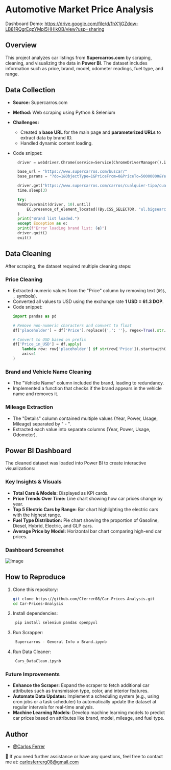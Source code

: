 # Automotive Market Price Analysis

Dashboard Demo:
https://drive.google.com/file/d/1hX1jGZdqw-LB81RQgrEqzYMpl5HHIkOB/view?usp=sharing

## Overview
This project analyzes car listings from **Supercarros.com** by scraping, cleaning, and visualizing the data in **Power BI**. The dataset includes information such as price, brand, model, odometer readings, fuel type, and range.

## Data Collection
- **Source:** Supercarros.com
- **Method:** Web scraping using Python & Selenium
- **Challenges:**
  - Created a **base URL** for the main page and **parameterized URLs** to extract data by brand ID.
  - Handled dynamic content loading.

- Code snippet:
  ```python
    driver = webdriver.Chrome(service=Service(ChromeDriverManager().install()))

    base_url = "https://www.supercarros.com/buscar/"
    base_params = "?do=1&ObjectType=1&PriceFrom=0&PriceTo=50000000&YearFrom=1970&YearTo=2025&Brand="

    driver.get("https://www.supercarros.com/carros/cualquier-tipo/cualquier-provincia/ver-todos/")
    time.sleep(3)

    try:
    WebDriverWait(driver, 10).until(
        EC.presence_of_element_located((By.CSS_SELECTOR, "ul.bigsearch-filters-box-list li"))
    )
    print("Brand list loaded.")
    except Exception as e:
    print(f"Error loading brand list: {e}")
    driver.quit()
    exit()

## Data Cleaning
After scraping, the dataset required multiple cleaning steps:

### Price Cleaning
- Extracted numeric values from the "Price" column by removing text (`US$`, `,` symbols).
- Converted all values to USD using the exchange rate **1 USD = 61.3 DOP**.
- Code snippet:
  ```python
  import pandas as pd
  
  # Remove non-numeric characters and convert to float
  df['placeholder'] = df['Price'].replace({',': ''}, regex=True).str.extract(r'(\d+(\.\d+)?)')[0].astype(float)
  
  # Convert to USD based on prefix
  df['Price_in_USD'] = df.apply(
      lambda row: row['placeholder'] if str(row['Price']).startswith("US") else row['placeholder'] // 61.3,
      axis=1
  )

### Brand and Vehicle Name Cleaning
- The "Vehicle Name" column included the brand, leading to redundancy.
- Implemented a function that checks if the brand appears in the vehicle name and removes it.

### Mileage Extraction
- The "Details" column contained multiple values (Year, Power, Usage, Mileage) separated by " - ".
- Extracted each value into separate columns (Year, Power, Usage, Odometer).

## Power BI Dashboard
The cleaned dataset was loaded into Power BI to create interactive visualizations:

### Key Insights & Visuals
- **Total Cars & Models:** Displayed as KPI cards.
- **Price Trends Over Time:** Line chart showing how car prices change by year.
- **Top 5 Electric Cars by Range:** Bar chart highlighting the electric cars with the highest range.
- **Fuel Type Distribution:** Pie chart showing the proportion of Gasoline, Diesel, Hybrid, Electric, and GLP cars.
- **Average Price by Model:** Horizontal bar chart comparing high-end car prices.

### Dashboard Screenshot

![Image](https://github.com/user-attachments/assets/c334ad06-eae3-44b8-85f0-9eeccdd89d45)


## How to Reproduce
1. Clone this repository:
   ```bash
   git clone https://github.com/Cferrer08/Car-Prices-Analysis.git
   cd Car-Prices-Analysis

2. Install dependencies:
   ```bash
    pip install selenium pandas openpyxl

3. Run Scrapper:
   ```bash
    Supercarros - General Info x Brand.ipynb

4. Run Data Cleaner:
   ```bash
    Cars_DataClean.ipynb

### Future Improvements
- **Enhance the Scraper:** Expand the scraper to fetch additional car attributes such as transmission type, color, and interior features.
- **Automate Data Updates:** Implement a scheduling system (e.g., using cron jobs or a task scheduler) to automatically update the dataset at regular intervals for real-time analysis.
- **Machine Learning Models:** Develop machine learning models to predict car prices based on attributes like brand, model, mileage, and fuel type.



## Author

- [@Carlos Ferrer](https://github.com/Cferrer08)



📧 If you need further assistance or have any questions, feel free to contact me at: [carlosferrerg08@gmail.com](mailto:carlosferrerg08@gmail.com)
